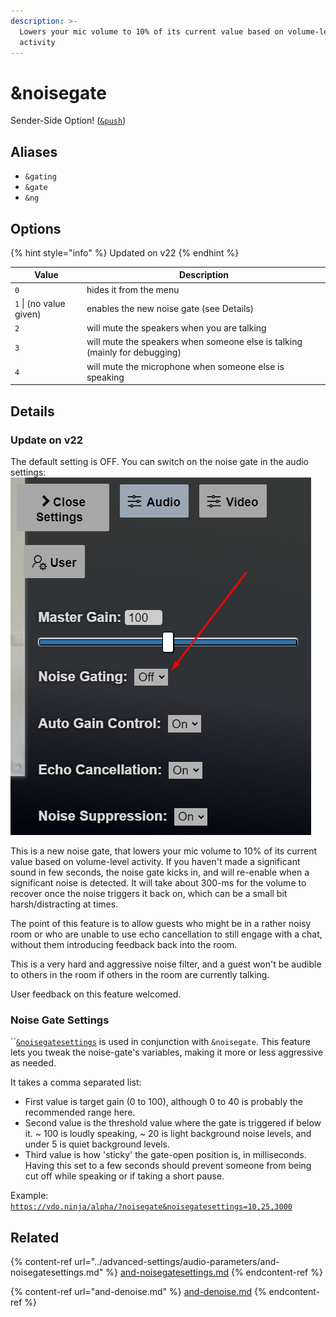 ```yaml
---
description: >-
  Lowers your mic volume to 10% of its current value based on volume-level
  activity
---
```


# \&noisegate

Sender-Side Option! ([`&push`](push.md))

## Aliases

* `&gating`
* `&gate`
* `&ng`

## Options

{% hint style="info" %}
Updated on v22
{% endhint %}

| Value                   | Description                                                                |
| ----------------------- | -------------------------------------------------------------------------- |
| `0`                     | hides it from the menu                                                     |
| `1` \| (no value given) | enables the new noise gate (see Details)                                   |
| `2`                     | will mute the speakers when you are talking                                |
| `3`                     | will mute the speakers when someone else is talking (mainly for debugging) |
| `4`                     | will mute the microphone when someone else is speaking                     |

## Details

### Update on v22

The default setting is OFF. You can switch on the noise gate in the audio settings:\
![](<../.gitbook/assets/image (95).png>)

This is a new noise gate, that lowers your mic volume to 10% of its current value based on volume-level activity. If you haven't made a significant sound in few seconds, the noise gate kicks in, and will re-enable when a significant noise is detected. It will take about 300-ms for the volume to recover once the noise triggers it back on, which can be a small bit harsh/distracting at times.

The point of this feature is to allow guests who might be in a rather noisy room or who are unable to use echo cancellation to still engage with a chat, without them introducing feedback back into the room.

This is a very hard and aggressive noise filter, and a guest won't be audible to others in the room if others in the room are currently talking.

User feedback on this feature welcomed.

### Noise Gate Settings

``[`&noisegatesettings`](../advanced-settings/audio-parameters/and-noisegatesettings.md) is used in conjunction with `&noisegate`. This feature lets you tweak the noise-gate's variables, making it more or less aggressive as needed.

It takes a comma separated list:

* First value is target gain (0 to 100), although 0 to 40 is probably the recommended range here.
* Second value is the threshold value where the gate is triggered if below it. \~ 100 is loudly speaking, \~ 20 is light background noise levels, and under 5 is quiet background levels.
* Third value is how 'sticky' the gate-open position is, in milliseconds. Having this set to a few seconds should prevent someone from being cut off while speaking or if taking a short pause.

Example:\
[`https://vdo.ninja/alpha/?noisegate&noisegatesettings=10,25,3000`](https://vdo.ninja/alpha/?noisegate\&noisegatesettings=10,25,3000)

## Related

{% content-ref url="../advanced-settings/audio-parameters/and-noisegatesettings.md" %}
[and-noisegatesettings.md](../advanced-settings/audio-parameters/and-noisegatesettings.md)
{% endcontent-ref %}

{% content-ref url="and-denoise.md" %}
[and-denoise.md](and-denoise.md)
{% endcontent-ref %}
